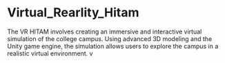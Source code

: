 # Virtual_Rearlity_Hitam
The VR  HITAM involves creating an immersive and interactive virtual simulation of the college campus. Using advanced 3D modeling and the Unity game engine, the simulation allows users to explore the campus in a realistic virtual environment. v
